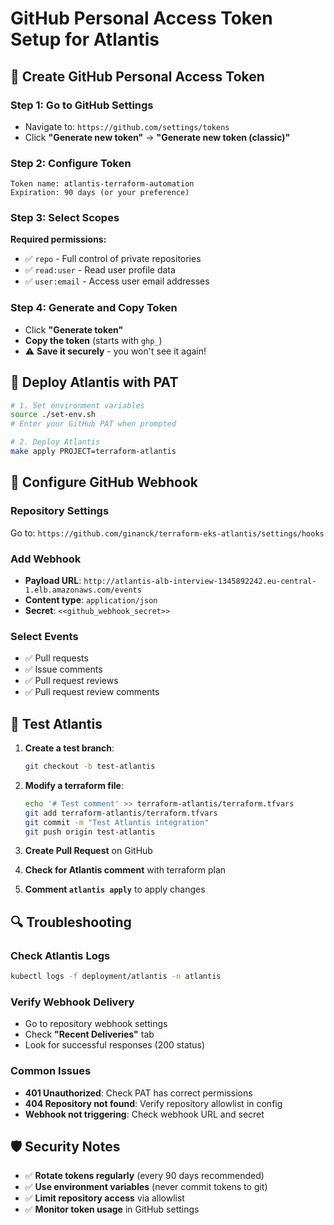 # GitHub Personal Access Token Setup for Atlantis

## 🔑 Create GitHub Personal Access Token

### Step 1: Go to GitHub Settings
- Navigate to: `https://github.com/settings/tokens`
- Click **"Generate new token"** → **"Generate new token (classic)"**

### Step 2: Configure Token
```
Token name: atlantis-terraform-automation
Expiration: 90 days (or your preference)
```

### Step 3: Select Scopes
**Required permissions:**
- ✅ `repo` - Full control of private repositories
- ✅ `read:user` - Read user profile data  
- ✅ `user:email` - Access user email addresses

### Step 4: Generate and Copy Token
- Click **"Generate token"**
- **Copy the token** (starts with `ghp_`)
- ⚠️ **Save it securely** - you won't see it again!

## 🚀 Deploy Atlantis with PAT

```bash
# 1. Set environment variables
source ./set-env.sh
# Enter your GitHub PAT when prompted

# 2. Deploy Atlantis
make apply PROJECT=terraform-atlantis
```

## 🔗 Configure GitHub Webhook

### Repository Settings
Go to: `https://github.com/ginanck/terraform-eks-atlantis/settings/hooks`

### Add Webhook
- **Payload URL**: `http://atlantis-alb-interview-1345892242.eu-central-1.elb.amazonaws.com/events`
- **Content type**: `application/json`
- **Secret**: `<<github_webhook_secret>>`

### Select Events
- ✅ Pull requests
- ✅ Issue comments
- ✅ Pull request reviews  
- ✅ Pull request review comments

## 🧪 Test Atlantis

1. **Create a test branch**:
   ```bash
   git checkout -b test-atlantis
   ```

2. **Modify a terraform file**:
   ```bash
   echo '# Test comment' >> terraform-atlantis/terraform.tfvars
   git add terraform-atlantis/terraform.tfvars
   git commit -m "Test Atlantis integration"
   git push origin test-atlantis
   ```

3. **Create Pull Request** on GitHub

4. **Check for Atlantis comment** with terraform plan

5. **Comment `atlantis apply`** to apply changes

## 🔍 Troubleshooting

### Check Atlantis Logs
```bash
kubectl logs -f deployment/atlantis -n atlantis
```

### Verify Webhook Delivery
- Go to repository webhook settings
- Check **"Recent Deliveries"** tab
- Look for successful responses (200 status)

### Common Issues
- **401 Unauthorized**: Check PAT has correct permissions
- **404 Repository not found**: Verify repository allowlist in config
- **Webhook not triggering**: Check webhook URL and secret

## 🛡️ Security Notes

- ✅ **Rotate tokens regularly** (every 90 days recommended)
- ✅ **Use environment variables** (never commit tokens to git)
- ✅ **Limit repository access** via allowlist
- ✅ **Monitor token usage** in GitHub settings
